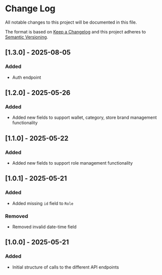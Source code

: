 # Change Log
All notable changes to this project will be documented in this file.

The format is based on [Keep a Changelog](http://keepachangelog.com/)
and this project adheres to [Semantic Versioning](http://semver.org/).

## [1.3.0] - 2025-08-05
### Added
- Auth endpoint

## [1.2.0] - 2025-05-26
### Added
- Added new fields to support wallet, category, store brand management functionality

## [1.1.0] - 2025-05-22
### Added
- Added new fields to support role management functionality

## [1.0.1] - 2025-05-21
### Added
- Added missing `id` field to `Role`
### Removed
- Removed invalid date-time field

## [1.0.0] - 2025-05-21
### Added
- Initial structure of calls to the different API endpoints
